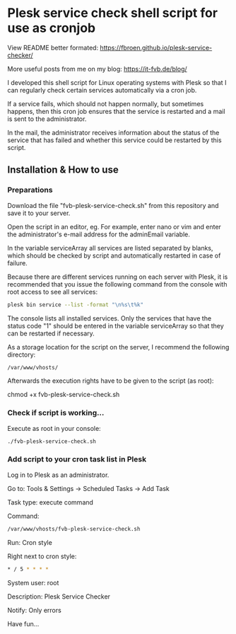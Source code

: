 # Plesk service check shell script for use as cronjob
View README better formated: https://fbroen.github.io/plesk-service-checker/

More useful posts from me on my blog: https://it-fvb.de/blog/

I developed this shell script for Linux operating systems with Plesk so that I can regularly check certain services automatically via a cron job.

If a service fails, which should not happen normally, but sometimes happens, then this cron job ensures that the service is restarted and a mail is sent to the administrator.

In the mail, the administrator receives information about the status of the service that has failed and whether this service could be restarted by this script.

## Installation & How to use

### Preparations
Download the file "fvb-plesk-service-check.sh" from this repository and save it to your server.

Open the script in an editor, eg. For example, enter nano or vim and enter the administrator's e-mail address for the adminEmail variable.

In the variable serviceArray all services are listed separated by blanks, which should be checked by script and automatically restarted in case of failure.

Because there are different services running on each server with Plesk, it is recommended that you issue the following command from the console with root access to see all services:

```bash
plesk bin service --list -format "\n%s\t%k"
```

The console lists all installed services. Only the services that have the status code "1" should be entered in the variable serviceArray so that they can be restarted if necessary.

As a storage location for the script on the server, I recommend the following directory:

```bash
/var/www/vhosts/
```

Afterwards the execution rights have to be given to the script (as root):

chmod +x fvb-plesk-service-check.sh

### Check if script is working...

Execute as root in your console:

```bash
./fvb-plesk-service-check.sh
```

### Add script to your cron task list in Plesk

Log in to Plesk as an administrator.

Go to: Tools & Settings -> Scheduled Tasks -> Add Task

Task type: execute command

Command:
```bash
/var/www/vhosts/fvb-plesk-service-check.sh
```

Run: Cron style

Right next to cron style:
```bash
* / 5 * * * *
```

System user: root

Description: Plesk Service Checker

Notify: Only errors

Have fun...

